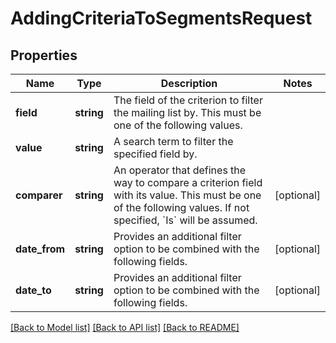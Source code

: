 # AddingCriteriaToSegmentsRequest

## Properties
Name | Type | Description | Notes
------------ | ------------- | ------------- | -------------
**field** | **string** | The field of the criterion to filter the mailing list by. This must be one of the following values. | 
**value** | **string** | A search term to filter the specified field by. | 
**comparer** | **string** | An operator that defines the way to compare a criterion field with its value. This must be one of the following values. If not specified, &#x60;Is&#x60; will be assumed. | [optional] 
**date_from** | **string** | Provides an additional filter option to be combined with the following fields. | [optional] 
**date_to** | **string** | Provides an additional filter option to be combined with the following fields. | [optional] 

[[Back to Model list]](../README.md#documentation-for-models) [[Back to API list]](../README.md#documentation-for-api-endpoints) [[Back to README]](../README.md)


